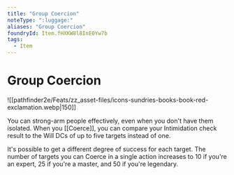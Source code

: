 ```yaml
---
title: "Group Coercion"
noteType: ":luggage:"
aliases: "Group Coercion"
foundryId: Item.fHXKW8l8InE0Yw7b
tags:
  - Item
---
```


# Group Coercion
![[pathfinder2e/Feats/zz_asset-files/icons-sundries-books-book-red-exclamation.webp|150]]

You can strong-arm people effectively, even when you don't have them isolated. When you [[Coerce]], you can compare your Intimidation check result to the Will DCs of up to five targets instead of one.

It's possible to get a different degree of success for each target. The number of targets you can Coerce in a single action increases to 10 if you're an expert, 25 if you're a master, and 50 if you're legendary.
